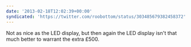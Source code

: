 ```yaml
---
date: '2013-02-18T12:02:39+00:00'
syndicated: 'https://twitter.com/roobottom/status/303485679382458372'
---
```

Not as nice as the LED display, but then again the LED display isn't that much better to warrant the extra £500.
